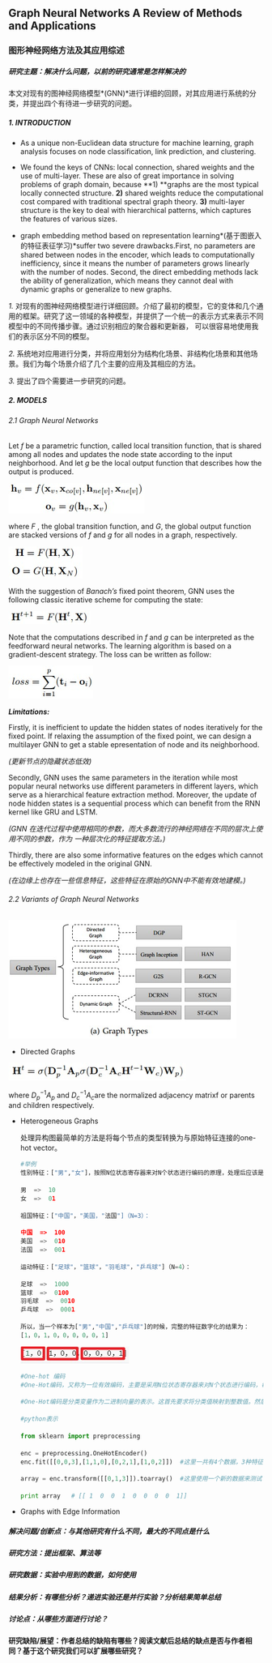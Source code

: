 ## Graph Neural Networks A Review of Methods and Applications

### 图形神经网络方法及其应用综述

##### **研究主题：解决什么问题，以前的研究通常是怎样解决的**

本文对现有的图神经网络模型*(GNN)*进行详细的回顾，对其应用进行系统的分类，并提出四个有待进一步研究的问题。



##### 1. INTRODUCTION

- As  a  unique  non-Euclidean data  structure  for  machine  learning,  graph  analysis  focuses  on node  classification,  link  prediction,  and  clustering. 

- We found the keys of CNNs: local connection, shared weights and the use of multi-layer. These are also of great importance in solving problems of graph domain, because **1) **graphs are the most typical locally  connected  structure.  **2)**  shared  weights  reduce  the computational  cost  compared  with  traditional  spectral  graph theory.  **3)**  multi-layer  structure  is  the  key  to  deal  with hierarchical patterns, which captures the features of various sizes. 

- graph  embedding  method  based  on  representation  learning*(基于图嵌入的特征表征学习)*suffer two 
  severe drawbacks.First, no parameters are shared between nodes in the encoder, which leads to computationally inefficiency, since it means the number of parameters grows linearly with the number of nodes. Second, the direct embedding methods lack the ability  of  generalization,  which  means  they  cannot  deal  with dynamic graphs or generalize to new graphs.



*1.* 对现有的图神经网络模型进行详细回顾。介绍了最初的模型，它的变体和几个通用的框架。研究了这一领域的各种模型，并提供了一个统一的表示方式来表示不同模型中的不同传播步骤。通过识别相应的聚合器和更新器，
可以很容易地使用我们的表示区分不同的模型。

*2.* 系统地对应用进行分类，并将应用划分为结构化场景、非结构化场景和其他场景。我们为每个场景介绍了几个主要的应用及其相应的方法。

*3.* 提出了四个需要进一步研究的问题。



##### 2. MODELS

###### 2.1 Graph Neural Networks

Let $f$ be a parametric function, called local transition function, that is shared among all nodes and updates the node state according to the input neighborhood. And let $g$ be the local output function that describes how the output is produced. 

![](Snipaste_2019-10-09_20-53-08.jpg)

where $F$ , the global transition function, and $G$, the global output function are stacked versions of $f$ and $g$ for all nodes in a graph, respectively.

![](Snipaste_2019-10-09_20-53-27.jpg)

With the suggestion of *Banach’s* fixed point theorem, GNN uses the following classic iterative scheme for computing the state:

![](Snipaste_2019-10-09_20-52-00.jpg)

Note that the computations described in $f$ and $g$ can be interpreted as the feedforward neural networks. The  learning algorithm is based on a gradient-descent strategy. The loss can be written as follow:

![](Snipaste_2019-10-09_20-56-33.jpg)

***Limitations:*** 

Firstly,  it  is  inefficient  to update the hidden states of nodes iteratively for the fixed point. If relaxing the assumption of the fixed point, we can design a multilayer  GNN  to  get  a  stable  epresentation  of  node  and  its neighborhood.  

*(更新节点的隐藏状态低效)*

Secondly,  GNN  uses  the  same  parameters  in  the iteration  while  most  popular  neural  networks  use  different parameters  in  different  layers,  which  serve  as  a  hierarchical feature extraction method. Moreover, the update of node hidden states  is  a  sequential  process  which  can  benefit  from  the  RNN kernel like GRU and LSTM. 

*(GNN 在迭代过程中使用相同的参数，而大多数流行的神经网络在不同的层次上使用不同的参数，作为
一种层次化的特征提取方法。)*

Thirdly, there are also some informative features on the edges which cannot be effectively modeled in the original GNN.

*(在边缘上也存在一些信息特征，这些特征在原始的GNN中不能有效地建模。)*



###### 2.2 Variants of Graph Neural Networks

![](Snipaste_2019-10-09_21-21-28.jpg)

- Directed  Graphs

![](Snipaste_2019-10-09_21-14-44.jpg)

where $D_p^{-1}A_p$ and $D_c^{-1}A_c$are the normalized adjacency matrixf or parents and children respectively.

- Heterogeneous  Graphs

  处理异构图最简单的方法是将每个节点的类型转换为与原始特征连接的one-hot vector。

  ```python
  #举例
  性别特征：["男","女"]，按照N位状态寄存器来对N个状态进行编码的原理，处理后应该是这样的（这里有两个特征，N=2）：
  
  男  =>  10
  女  =>  01
  
  祖国特征：["中国"，"美国，"法国"]（N=3）：
  
  中国  =>  100
  美国  =>  010
  法国  =>  001
  
  运动特征：["足球"，"篮球"，"羽毛球"，"乒乓球"]（N=4）：
  
  足球  =>  1000
  篮球  =>  0100
  羽毛球  =>  0010
  乒乓球  =>  0001
  
  所以，当一个样本为["男","中国","乒乓球"]的时候，完整的特征数字化的结果为：
  [1，0，1，0，0，0，0，0，1]
  ```

  ![特征数字化具体表示](Snipaste_2019-10-09_21-34-02.jpg)

  ```python
  #One-hot 编码
  #One-Hot编码，又称为一位有效编码，主要是采用N位状态寄存器来对N个状态进行编码，每个状态都由他独立的寄存器位，并且在任意时候只有一位有效。
  
  #One-Hot编码是分类变量作为二进制向量的表示。这首先要求将分类值映射到整数值。然后，每个整数值被表示为二进制向量，除了整数的索引之外，它都是零值，它被标记为1。
  
  #python表示
  
  from sklearn import preprocessing  
     
  enc = preprocessing.OneHotEncoder()  
  enc.fit([[0,0,3],[1,1,0],[0,2,1],[1,0,2]])  #这里一共有4个数据，3种特征
     
  array = enc.transform([[0,1,3]]).toarray()  #这里使用一个新的数据来测试
     
  print array   # [[ 1  0  0  1  0  0  0  0  1]]
  ```

  

- Graphs  with  Edge  Information



















##### **解决问题/创新点：与其他研究有什么不同，最大的不同点是什么**



#####  **研究方法：提出框架、算法等**



##### **研究数据：实验中用到的数据，如何使用**



##### **结果分析：有哪些分析？递进实验还是并行实验？分析结果简单总结**



#####  **讨论点：从哪些方面进行讨论？**



 **研究缺陷/展望：作者总结的缺陷有哪些？阅读文献后总结的缺点是否与作者相同？基于这个研究我们可以扩展哪些研究？**

